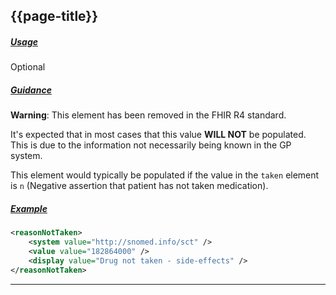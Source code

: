 ## {{page-title}}

<h5><ins>Usage</ins></h5>

<span class="mro-circle optional" title="Optional"></span> Optional


<h5><ins>Guidance</ins></h5>

<div class="nhsd-a-box nhsd-a-box--bg-light-yellow nhsd-!t-margin-bottom-6 nhsd-t-body">
    <b>Warning</b>: This element has been removed in the FHIR R4 standard.
</div>

It's expected that in most cases that this value <b>WILL NOT</b> be populated. This is due to the information not necessarily being known in the GP system.

This element would typically be populated if the value in the `taken` element is `n` (Negative assertion that patient has not taken medication).

<h5><ins>Example</ins></h5>

```xml
<reasonNotTaken>
    <system value="http://snomed.info/sct" />
    <value value="182864000" />
    <display value="Drug not taken - side-effects" />
</reasonNotTaken>
```

---